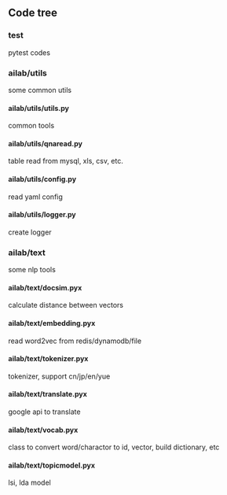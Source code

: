 ## Code tree
### test
pytest codes
### ailab/utils
some common utils
#### ailab/utils/utils.py
common tools
#### ailab/utils/qnaread.py
table read from mysql, xls, csv, etc.
#### ailab/utils/config.py
read yaml config
#### ailab/utils/logger.py
create logger
### ailab/text
some nlp tools
#### ailab/text/docsim.pyx
calculate distance between vectors
#### ailab/text/embedding.pyx
read word2vec from redis/dynamodb/file
#### ailab/text/tokenizer.pyx
tokenizer, support cn/jp/en/yue
#### ailab/text/translate.pyx
google api to translate
#### ailab/text/vocab.pyx
class to convert word/charactor to id, vector, build dictionary, etc
#### ailab/text/topicmodel.pyx
lsi, lda model

